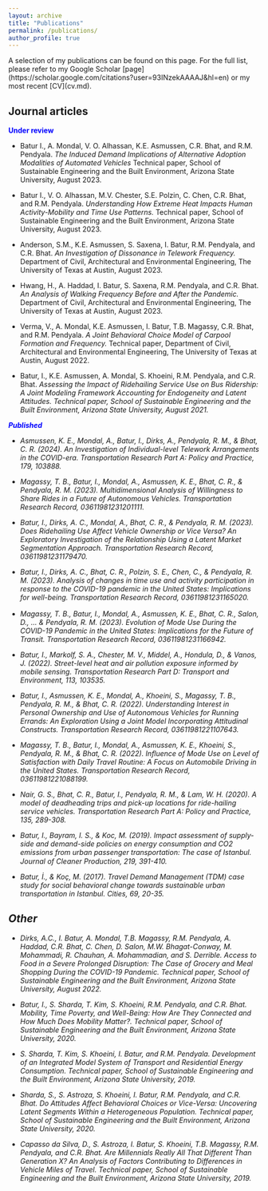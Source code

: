 ```yaml
---
layout: archive
title: "Publications"
permalink: /publications/
author_profile: true
---
```

<link rel="stylesheet" href="https://cdn.jsdelivr.net/npm/bootstrap-icons@1.7.2/font/bootstrap-icons.css">    
A selection of my publications can be found on this page. For the full list, please refer to my Google Scholar [page](https://scholar.google.com/citations?user=93INzekAAAAJ&hl=en) or my most recent [CV](cv.md).

## Journal articles
<strong style="color:#0000ff">Under review</strong>
- <span style="font-size:14px">Batur I., A. Mondal, V. O. Alhassan, K.E. Asmussen, C.R. Bhat, and R.M. Pendyala. <i> The Induced Demand Implications of Alternative Adoption Modalities of Automated Vehicles </i> Technical paper, School of Sustainable Engineering and the Built Environment, Arizona State University, August 2023. <button tclass="btn btn-link" style="border:0px; background-color: transparent" onclick=" window.open('', '_blank'); return false;"><span class="bi bi-link-45deg" style="font-size: 1.2rem; -webkit-text-stroke-width: 1px"></span></button> <button tclass="btn btn-link" style="border:0px; background-color: transparent" onclick="window.location.href='/files/papers/batur_et_al_av_induced_demand.pdf';"><span class="bi bi-file-earmark-pdf" style="font-size: 1rem; -webkit-text-stroke-width: 1px"></span></button> </span>

- <span style="font-size:14px">Batur I., V. O. Alhassan, M.V. Chester, S.E. Polzin, C. Chen, C.R. Bhat, and R.M. Pendyala. <i> Understanding How Extreme Heat Impacts Human Activity-Mobility and Time Use Patterns. </i> Technical paper, School of Sustainable Engineering and the Built Environment, Arizona State University, August 2023. <button tclass="btn btn-link" style="border:0px; background-color: transparent" onclick=" window.open('', '_blank'); return false;"><span class="bi bi-link-45deg" style="font-size: 1.2rem; -webkit-text-stroke-width: 1px"></span></button> <button tclass="btn btn-link" style="border:0px; background-color: transparent" onclick="window.location.href='/files/papers/batur_et_al_atus_extreme_heat.pdf';"><span class="bi bi-file-earmark-pdf" style="font-size: 1rem; -webkit-text-stroke-width: 1px"></span></button> </span>

- <span style="font-size:14px">Anderson, S.M., K.E. Asmussen, S. Saxena, I. Batur, R.M. Pendyala, and C.R. Bhat. <i> An Investigation of Dissonance in Telework Frequency. </i> Department of Civil, Architectural and Environmental Engineering, The University of Texas at Austin, August 2023. <button tclass="btn btn-link" style="border:0px; background-color: transparent" onclick=" window.open('https://www.caee.utexas.edu/prof/bhat/ABSTRACTS/Dissonance.pdf', '_blank'); return false;"><span class="bi bi-link-45deg" style="font-size: 1.2rem; -webkit-text-stroke-width: 1px"></span></button> <button tclass="btn btn-link" style="border:0px; background-color: transparent" onclick="window.location.href='/files/papers/anderson_telework_dissonance.pdf';"><span class="bi bi-file-earmark-pdf" style="font-size: 1rem; -webkit-text-stroke-width: 1px"></span></button> </span>

- <span style="font-size:14px">Hwang, H., A. Haddad, I. Batur, S. Saxena, R.M. Pendyala, and C.R. Bhat. <i> An Analysis of Walking Frequency Before and After the Pandemic. </i> Department of Civil, Architectural and Environmental Engineering, The University of Texas at Austin, August 2023. <button tclass="btn btn-link" style="border:0px; background-color: transparent" onclick=" window.open('https://www.caee.utexas.edu/prof/bhat/ABSTRACTS/WalkingFrequency.pdf', '_blank'); return false;"><span class="bi bi-link-45deg" style="font-size: 1.2rem; -webkit-text-stroke-width: 1px"></span></button> <button tclass="btn btn-link" style="border:0px; background-color: transparent" onclick="window.location.href='/files/papers/hwang_et_al_walk_freq_covid.pdf';"><span class="bi bi-file-earmark-pdf" style="font-size: 1rem; -webkit-text-stroke-width: 1px"></span></button> </span>

- <span style="font-size:14px">Verma, V., A. Mondal, K.E. Asmussen, I. Batur, T.B. Magassy, C.R. Bhat, and R.M. Pendyala. <i> A Joint Behavioral Choice Model of Carpool Formation and Frequency. </i>Technical paper, Department of Civil, Architectural and Environmental Engineering, The University of Texas at Austin, August 2022. <button tclass="btn btn-link" style="border:0px; background-color: transparent" onclick=" window.open('https://www.caee.utexas.edu/prof/bhat/ABSTRACTS/CarpoolFormationChoices.pdf8', '_blank'); return false;"><span class="bi bi-link-45deg" style="font-size: 1.2rem; -webkit-text-stroke-width: 1px"></span></button> <button tclass="btn btn-link" style="border:0px; background-color: transparent" onclick="window.location.href='/files/papers/verma_et_al_carpool_formation_choices.pdf';"><span class="bi bi-file-earmark-pdf" style="font-size: 1rem; -webkit-text-stroke-width: 1px"></span></button> </span>

- <span style="font-size:14px">Batur, I., K.E. Asmussen, A. Mondal, S. Khoeini, R.M. Pendyala, and C.R. Bhat.<i> Assessing the Impact of Ridehailing Service Use on Bus Ridership: A Joint Modeling Framework Accounting for Endogeneity and Latent Attitudes. Technical paper, School of Sustainable Engineering and the Built Environment, Arizona State University, August 2021. <button tclass="btn btn-link" style="border:0px; background-color: transparent" onclick=" window.open('', '_blank'); return false;"><span class="bi bi-link-45deg" style="font-size: 1.2rem; -webkit-text-stroke-width: 1px"></span></button> <button tclass="btn btn-link" style="border:0px; background-color: transparent" onclick="window.location.href='/files/papers/batur_et_al_ridehailing_bus_use.pdf';"><span class="bi bi-file-earmark-pdf" style="font-size: 1rem; -webkit-text-stroke-width: 1px"></span></button> </span>

<strong style="color:#0000ff">Published</strong>

- <span style="font-size:14px"> Asmussen, K. E., Mondal, A., Batur, I., Dirks, A., Pendyala, R. M., & Bhat, C. R. (2024). An Investigation of Individual-level Telework Arrangements in the COVID-era. <i> Transportation Research Part A: Policy and Practice, 179, 103888. </i> <button tclass="btn btn-link" style="border:0px; background-color: transparent" onclick=" window.open('https://doi.org/10.1016/j.tra.2023.103888', '_blank'); return false;"><span class="bi bi-link-45deg" style="font-size: 1.2rem; -webkit-text-stroke-width: 1px"></span></button> <button tclass="btn btn-link" style="border:0px; background-color: transparent" onclick="window.location.href='/files/papers/asmussen_et_al_covid_work_location.pdf';"><span class="bi bi-file-earmark-pdf" style="font-size: 1rem; -webkit-text-stroke-width: 1px"></span></button> </span>

- <span style="font-size:14px"> Magassy, T. B., Batur, I., Mondal, A., Asmussen, K. E., Bhat, C. R., & Pendyala, R. M. (2023). Multidimensional Analysis of Willingness to Share Rides in a Future of Autonomous Vehicles. <i> Transportation Research Record, 03611981231201111. </i> <button tclass="btn btn-link" style="border:0px; background-color: transparent" onclick=" window.open('https://doi.org/10.1177/03611981231201111', '_blank'); return false;"><span class="bi bi-link-45deg" style="font-size: 1.2rem; -webkit-text-stroke-width: 1px"></span></button> <button tclass="btn btn-link" style="border:0px; background-color: transparent" onclick="window.location.href='/files/papers/magassy_et_al_av_sharing.pdf';"><span class="bi bi-file-earmark-pdf" style="font-size: 1rem; -webkit-text-stroke-width: 1px"></span></button> </span>

- <span style="font-size:14px"> Batur, I., Dirks, A. C., Mondal, A., Bhat, C. R., & Pendyala, R. M. (2023). Does Ridehailing Use Affect Vehicle Ownership or Vice Versa? An Exploratory Investigation of the Relationship Using a Latent Market Segmentation Approach. <i> Transportation Research Record, 03611981231179470.  </i> <button tclass="btn btn-link" style="border:0px; background-color: transparent" onclick=" window.open('https://doi.org/10.1177/03611981231179470', '_blank'); return false;"><span class="bi bi-link-45deg" style="font-size: 1.2rem; -webkit-text-stroke-width: 1px"></span></button> <button tclass="btn btn-link" style="border:0px; background-color: transparent" onclick="window.location.href='/files/papers/batur_et_al_ridehailing_veh_availability.pdf';"><span class="bi bi-file-earmark-pdf" style="font-size: 1rem; -webkit-text-stroke-width: 1px"></span></button> </span>

- <span style="font-size:14px"> Batur, I., Dirks, A. C., Bhat, C. R., Polzin, S. E., Chen, C., & Pendyala, R. M. (2023). Analysis of changes in time use and activity participation in response to the COVID-19 pandemic in the United States: Implications for well-being. <i> Transportation Research Record, 03611981231165020.  </i> <button tclass="btn btn-link" style="border:0px; background-color: transparent" onclick=" window.open('https://doi.org/10.1177/03611981231165020', '_blank'); return false;"><span class="bi bi-link-45deg" style="font-size: 1.2rem; -webkit-text-stroke-width: 1px"></span></button> <button tclass="btn btn-link" style="border:0px; background-color: transparent" onclick="window.location.href='/files/papers/batur_et_al_covid_time_use_wellbeing.pdf';"><span class="bi bi-file-earmark-pdf" style="font-size: 1rem; -webkit-text-stroke-width: 1px"></span></button> </span>

- <span style="font-size:14px"> Magassy, T. B., Batur, I., Mondal, A., Asmussen, K. E., Bhat, C. R., Salon, D., ... & Pendyala, R. M. (2023). Evolution of Mode Use During the COVID-19 Pandemic in the United States: Implications for the Future of Transit. <i> Transportation Research Record, 03611981231166942.  </i> <button tclass="btn btn-link" style="border:0px; background-color: transparent" onclick=" window.open('https://doi.org/10.1177/03611981231166942', '_blank'); return false;"><span class="bi bi-link-45deg" style="font-size: 1.2rem; -webkit-text-stroke-width: 1px"></span></button> <button tclass="btn btn-link" style="border:0px; background-color: transparent" onclick="window.location.href='/files/papers/magassy_et_al_transit_evolution_covid.pdf';"><span class="bi bi-file-earmark-pdf" style="font-size: 1rem; -webkit-text-stroke-width: 1px"></span></button> </span>

- <span style="font-size:14px"> Batur, I., Markolf, S. A., Chester, M. V., Middel, A., Hondula, D., & Vanos, J. (2022). Street-level heat and air pollution exposure informed by mobile sensing. <i> Transportation Research Part D: Transport and Environment, 113, 103535. </i> <button tclass="btn btn-link" style="border:0px; background-color: transparent" onclick=" window.open('https://doi.org/10.1016/j.trd.2022.103535', '_blank'); return false;"><span class="bi bi-link-45deg" style="font-size: 1.2rem; -webkit-text-stroke-width: 1px"></span></button> <button tclass="btn btn-link" style="border:0px; background-color: transparent" onclick="window.location.href='/files/papers/batur_et_al_zimin_project.pdf';"><span class="bi bi-file-earmark-pdf" style="font-size: 1rem; -webkit-text-stroke-width: 1px"></span></button> </span>

- <span style="font-size:14px"> Batur, I., Asmussen, K. E., Mondal, A., Khoeini, S., Magassy, T. B., Pendyala, R. M., & Bhat, C. R. (2022). Understanding Interest in Personal Ownership and Use of Autonomous Vehicles for Running Errands: An Exploration Using a Joint Model Incorporating Attitudinal Constructs. <i> Transportation Research Record, 03611981221107643. </i> <button tclass="btn btn-link" style="border:0px; background-color: transparent" onclick=" window.open('https://doi.org/10.1177/03611981221107643', '_blank'); return false;"><span class="bi bi-link-45deg" style="font-size: 1.2rem; -webkit-text-stroke-width: 1px"></span></button> <button tclass="btn btn-link" style="border:0px; background-color: transparent" onclick="window.location.href='/files/papers/batur_et_al_running_errands.pdf';"><span class="bi bi-file-earmark-pdf" style="font-size: 1rem; -webkit-text-stroke-width: 1px"></span></button> </span>

- <span style="font-size:14px"> Magassy, T. B., Batur, I., Mondal, A., Asmussen, K. E., Khoeini, S., Pendyala, R. M., & Bhat, C. R. (2022). Influence of Mode Use on Level of Satisfaction with Daily Travel Routine: A Focus on Automobile Driving in the United States. <i> Transportation Research Record, 03611981221088199. </i> <button tclass="btn btn-link" style="border:0px; background-color: transparent" onclick="window.open('https://doi.org/10.1177/03611981221088199', '_blank'); return false;"><span class="bi bi-link-45deg" style="font-size: 1.2rem; -webkit-text-stroke-width: 1px"></span></button> <button tclass="btn btn-link" style="border:0px; background-color: transparent" onclick="window.location.href='/files/papers/magassy_et_al_travel_satisfaction.pdf';"><span class="bi bi-file-earmark-pdf" style="font-size: 1rem; -webkit-text-stroke-width: 1px"></span></button> </span>

- <span style="font-size:14px"> Nair, G. S., Bhat, C. R., Batur, I., Pendyala, R. M., & Lam, W. H. (2020). A model of deadheading trips and pick-up locations for ride-hailing service vehicles. <i> Transportation Research Part A: Policy and Practice, 135, 289-308. </i> <button tclass="btn btn-link" style="border:0px; background-color: transparent" onclick=" window.open('https://doi.org/10.1016/j.tra.2020.03.015', '_blank'); return false;" ><span class="bi bi-link-45deg" style="font-size: 1.2rem; -webkit-text-stroke-width: 1px"></span>

- <span style="font-size:14px"> Batur, I., Bayram, I. S., & Koc, M. (2019). Impact assessment of supply-side and demand-side policies on energy consumption and CO2 emissions from urban passenger transportation: The case of Istanbul. <i> Journal of Cleaner Production, 219, 391-410. </i> <button tclass="btn btn-link" style="border:0px; background-color: transparent" onclick=" window.open('https://doi.org/10.1016/j.jclepro.2019.02.064', '_blank'); return false;"><span class="bi bi-link-45deg" style="font-size: 1.2rem; -webkit-text-stroke-width: 1px"></span>

- <span style="font-size:14px"> Batur, İ., & Koç, M. (2017). Travel Demand Management (TDM) case study for social behavioral change towards sustainable urban transportation in Istanbul. <i> Cities, 69, 20-35. </i> <button tclass="btn btn-link" style="border:0px; background-color: transparent" onclick=" window.open('https://doi.org/10.1016/j.cities.2017.05.017', '_blank'); return false;"><span class="bi bi-link-45deg" style="font-size: 1.2rem; -webkit-text-stroke-width: 1px"></span>

## Other
- <span style="font-size:14px">Dirks, A.C., I. Batur, A. Mondal, T.B. Magassy, R.M. Pendyala, A. Haddad, C.R. Bhat, C. Chen, D. Salon, M.W. Bhagat-Conway, M. Mohammadi, R. Chauhan, A. Mohammadian, and S. Derrible. <i> Access to Food in a Severe Prolonged Disruption: The Case of Grocery and Meal Shopping During the COVID-19 Pandemic.</i> Technical paper, School of Sustainable Engineering and the Built Environment, Arizona State University, August 2022. <button tclass="btn btn-link" style="border:0px; background-color: transparent" onclick="window.location.href='/files/papers/dirks_et_al_covid_risk_perception.pdf';"><span class="bi bi-file-earmark-pdf" style="font-size: 1rem; -webkit-text-stroke-width: 1px"></span></button> </span>

- <span style="font-size:14px"> Batur, I., S. Sharda, T. Kim, S. Khoeini, R.M. Pendyala, and C.R. Bhat. <i>Mobility, Time Poverty, and Well-Being: How Are They Connected and How Much Does Mobility Matter?.</i> Technical paper, School of Sustainable Engineering and the Built Environment, Arizona State University, 2020.<button tclass="btn btn-link" style="border:0px; background-color: transparent" onclick=" window.open('/files/papers/batur_et_al_zero_trip_making_time_poverty_wellbeing.pdf', '_blank'); return false;"><span class="bi bi-file-earmark-pdf" style="font-size: 1rem; -webkit-text-stroke-width: 1px"></span></button> </span>

- <span style="font-size:14px"> S. Sharda, T. Kim, S. Khoeini, I. Batur, and R.M. Pendyala. <i> Development of an Integrated Model System of Transport and Residential Energy Consumption. </i> Technical paper, School of Sustainable Engineering and the Built Environment, Arizona State University, 2019.<button tclass="btn btn-link" style="border:0px; background-color: transparent" onclick=" window.open('/files/papers/shivam_et_al_energy.pdf', '_blank'); return false;"><span class="bi bi-file-earmark-pdf" style="font-size: 1rem; -webkit-text-stroke-width: 1px"></span></button> </span>

- <span style="font-size:14px"> Sharda, S., S. Astroza, S. Khoeini, I. Batur, R.M. Pendyala, and C.R. Bhat. <i> Do Attitudes Affect Behavioral Choices or Vice-Versa: Uncovering Latent Segments Within a Heterogeneous Population.</i> Technical paper, School of Sustainable Engineering and the Built Environment, Arizona State University, 2020.<button tclass="btn btn-link" style="border:0px; background-color: transparent" onclick=" window.open('https://www.caee.utexas.edu/prof/bhat/ABSTRACTS/AttitudesBehavior_Latent_Seg.pdf', '_blank'); return false;"><span class="bi bi-file-earmark-pdf" style="font-size: 1rem; -webkit-text-stroke-width: 1px"></span></button> </span>

- <span style="font-size:14px"> Capasso da Silva, D., S. Astroza, I. Batur, S. Khoeini, T.B. Magassy, R.M. Pendyala, and C.R. Bhat. <i> Are Millennials Really All That Different Than Generation X? An Analysis of Factors Contributing to Differences in Vehicle Miles of Travel.</i> Technical paper, School of Sustainable Engineering and the Built Environment, Arizona State University, 2019.<button tclass="btn btn-link" style="border:0px; background-color: transparent" onclick=" window.open('https://www.caee.utexas.edu/prof/bhat/ABSTRACTS/MillennialsDifferent.pdf', '_blank'); return false;"><span class="bi bi-file-earmark-pdf" style="font-size: 1rem; -webkit-text-stroke-width: 1px"></span></button> </span>
